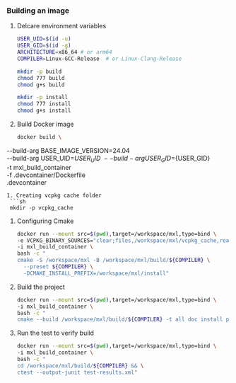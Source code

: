 ### Building an image

1. Delcare environment variables
   ```sh
   USER_UID=$(id -u)
   USER_GID=$(id -g)
   ARCHITECTURE=x86_64 # or arm64 
   COMPILER=Linux-GCC-Release  # or Linux-Clang-Release
   ```
   ```sh
   mkdir -p build
   chmod 777 build
   chmod g+s build

   mkdir -p install
   chmod 777 install
   chmod g+s install
   ```
1. Build Docker image
   ```sh
   docker build \
  --build-arg BASE_IMAGE_VERSION=24.04 \
  --build-arg USER_UID=${USER_UID} \
  --build-arg USER_GID=${USER_GID} \
  -t mxl_build_container \
  -f .devcontainer/Dockerfile \
  .devcontainer
  ```
1. Creating vcpkg cache folder
   ```sh
   mkdir -p vcpkg_cache
   ```
1. Configuring Cmake
   ```sh
   docker run --mount src=$(pwd),target=/workspace/mxl,type=bind \
   -e VCPKG_BINARY_SOURCES="clear;files,/workspace/mxl/vcpkg_cache,readwrite" \
   -i mxl_build_container \
   bash -c "
   cmake -S /workspace/mxl -B /workspace/mxl/build/${COMPILER} \
     --preset ${COMPILER} \
     -DCMAKE_INSTALL_PREFIX=/workspace/mxl/install"
   ```
1. Build the project
   ```sh
   docker run --mount src=$(pwd),target=/workspace/mxl,type=bind \
   -i mxl_build_container \
   bash -c "
   cmake --build /workspace/mxl/build/${COMPILER} -t all doc install package"
   ```
1. Run the test to verify build
   ```sh
   docker run --mount src=$(pwd),target=/workspace/mxl,type=bind \
   -i mxl_build_container \
   bash -c "
   cd /workspace/mxl/build/${COMPILER} && \
   ctest --output-junit test-results.xml"
   ```